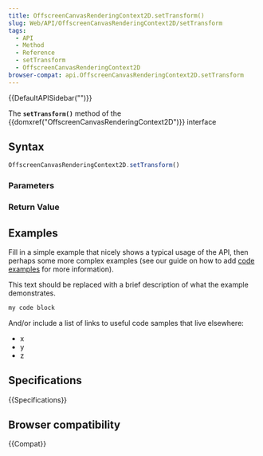 ```yaml
---
title: OffscreenCanvasRenderingContext2D.setTransform()
slug: Web/API/OffscreenCanvasRenderingContext2D/setTransform
tags:
  - API
  - Method
  - Reference
  - setTransform
  - OffscreenCanvasRenderingContext2D
browser-compat: api.OffscreenCanvasRenderingContext2D.setTransform
---
```

{{DefaultAPISidebar("")}}

The **`setTransform()`** method of the {{domxref("OffscreenCanvasRenderingContext2D")}} interface 

## Syntax

```js
OffscreenCanvasRenderingContext2D.setTransform()
```

### Parameters



### Return Value



## Examples

Fill in a simple example that nicely shows a typical usage of the API, then perhaps some more complex examples (see our guide on how to add [code examples](/en-US/docs/MDN/Contribute/Structures/Code_examples) for more information).

This text should be replaced with a brief description of what the example demonstrates.

```js
my code block
```

And/or include a list of links to useful code samples that live elsewhere:

*   x
*   y
*   z

## Specifications

{{Specifications}}

## Browser compatibility

{{Compat}}

